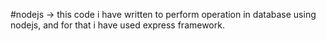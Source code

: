 #nodejs -> this code i have written to perform operation in database using nodejs, and for that i have used express framework.
